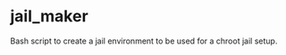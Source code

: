 jail_maker
==========

Bash script to create a jail environment to be used for a chroot jail setup.
